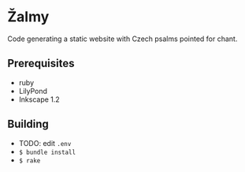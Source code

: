 # Žalmy

Code generating a static website with Czech psalms pointed for chant.

## Prerequisites

- ruby
- LilyPond
- Inkscape 1.2

## Building

- TODO: edit `.env`
- `$ bundle install`
- `$ rake`
